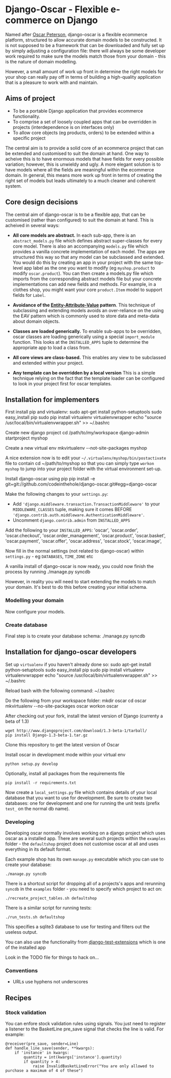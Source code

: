 # Django-Oscar - Flexible e-commerce on Django

Named after [Oscar Peterson](http://en.wikipedia.org/wiki/Oscar_Peterson),
django-oscar is a flexible ecommerce platform, structured to allow accurate
domain models to be constructed.  It is not supposed to be a framework that can
be downloaded and fully set up by simply adjusting a configuration file: there
will always be some developer work required to make sure the models match those
from your domain - this is the nature of domain modelling.

However, a small amount of work up front in determine the right models for your
shop can really pay off in terms of building a high-quality application that
is a pleasure to work with and maintain.


## Aims of project

* To be a portable Django application that provides ecommerce functionality.  
* To comprise a set of loosely coupled apps that can be overridden in projects (interdependence is on interfaces only)
* To allow core objects (eg products, orders) to be extended within a specific project

The central aim is to provide a solid core of an ecommerce project that can be
extended and customised to suit the domain at hand.  One way to acheive this is
to have enormous models that have fields for every possible variation; however,
this is unwieldy and ugly.  A more elegant solution is to have models where all
the fields are meaningful within the ecommerce domain.  In general, this means
more work up front in terms of creating the right set of models but leads
ultimately to a much cleaner and coherent system.

## Core design decisions

The central aim of django-oscar is to be a flexible app, that can be customised (rather than 
configured) to suit the domain at hand.  This is acheived in several ways:

* **All core models are abstract.**  In each sub-app, there is an
`abstract_models.py` file which
defines abstract super-classes for every core model.  There is also an
accompanying `models.py` file which provides a vanilla concrete implementation
of each model.  The apps are structured this way so that any model can be
subclassed and extended.  You would do this by creating an app in your project
with the same top-level app label as the one you want to modify (eg
`myshop.product` to modify `oscar.product`).  You can then create a models.py
file which imports from the corresponding abstract models file but your
concrete implementations can add new fields and methods.  For example, in a
clothes shop, you might want your core `product.Item` model to support fields
for `Label`.  

* **Avoidance of the [Entity-Attribute-Value](http://en.wikipedia.org/wiki/Entity-attribute-value_model) pattern**. 
This technique of subclassing and extending
models avoids an over-reliance on the using the EAV pattern which is commonly used to store data and meta-data about 
domain objects.  

* **Classes are loaded generically.**  To enable sub-apps to be overridden, oscar classes are loading generically
using a special `import_module` function.  This looks at the `INSTALLED_APPS` tuple to determine the appropriate
app to load a class from.

* **All core views are class-based.**  This enables any view to be subclassed and extended within your project.

* **Any template can be overridden by a local version**  This is a simple technique relying on the fact
that the template loader can be configured to look in your project first for oscar templates.


## Installation for implementers

First install pip and virtualenv:
	sudo apt-get install python-setuptools
	sudo easy_install pip
	sudo pip install virtualenv virtualenvwrapper
	echo "source /usr/local/bin/virtualenvwrapper.sh" >> ~/.bashrc

Create new django project
    cd /path/to/my/workspace
    django-admin startproject myshop

Create a new virtual env
    mkvirtualenv --not-site-packages myshop

A nice extension now is to edit your `~/.virtualenv/myshop/bin/postactivate` file to contain
    cd ~/path/to/myshop
so that you can simply type `workon myshop` to jump into your project folder with the virtual
environment set-up.

Install django-oscar using pip 
    pip install -e git+git://github.com/codeinthehole/django-oscar.git#egg=django-oscar

Make the following changes to your `settings.py`:

* Add `'django.middleware.transaction.TransactionMiddleware'` to your `MIDDLEWARE_CLASSES` tuple, making 
  sure it comes BEFORE `'django.contrib.auth.middleware.AuthenticationMiddleware'`.
* Uncomment `django.contrib.admin` from `INSTALLED_APPS`

Add the following to your `INSTALLED_APPS`:
    'oscar',
    'oscar.order',
    'oscar.checkout',
    'oscar.order_management',
    'oscar.product',
    'oscar.basket',
    'oscar.payment',
    'oscar.offer',
    'oscar.address',
    'oscar.stock',
    'oscar.image',
    
Now fill in the normal settings (not related to django-oscar) within `settings.py` - eg `DATABASES`, `TIME_ZONE` etc    

A vanilla install of django-oscar is now ready, you could now finish the process by running 
    ./manage.py syncdb

However, in reality you will need to start extending the models to match your domain.  It's best to do
this before creating your initial schema.

### Modelling your domain

Now configure your models.

### Create database

Final step is to create your database schema:
    ./manage.py syncdb


## Installation for django-oscar developers

Set up `virtualenv` if you haven't already done so:
	sudo apt-get install python-setuptools
	sudo easy_install pip
	sudo pip install virtualenv virtualenvwrapper
	echo "source /usr/local/bin/virtualenvwrapper.sh" >> ~/.bashrc

Reload bash with the following command:
    ~/.bashrc

Do the following from your workspace folder:
    mkdir oscar
	cd oscar
    mkvirtualenv --no-site-packages oscar
	workon oscar
    
After checking out your fork, install the latest version of Django (currenty a beta of 1.3)

    wget http://www.djangoproject.com/download/1.3-beta-1/tarball/
	pip install Django-1.3-beta-1.tar.gz

Clone this repository to get the latest version of Oscar

Install oscar in development mode within your virtual env

    python setup.py develop

Optionally, install all packages from the requirements file

	pip install -r requirements.txt

Now create a `local_settings.py` file which contains details of your local database
that you want to use for development.  Be sure to create two databases: one for development
and one for running the unit tests (prefix `test_` on the normal db name).

### Developing

Developing oscar normally involves working on a django project which uses oscar
as a installed app.  There are several such projects within the `examples` folder - the 
`defaultshop` project does not customise oscar at all and uses everything in its 
default format.

Each example shop has its own `manage.py` executable which you can use to create 
your database:

    ./manage.py syncdb
	
There is a shortcut script for dropping all of a projects's apps and rerunning `syncdb` in
the `examples` folder - you need to specify which project to act on:

    ./recreate_project_tables.sh defaultshop
    
There is a similar script for running tests:

    ./run_tests.sh defaultshop
    
This specifies a sqlite3 database to use for testing and filters out the useless output.
    
You can also use the functionality from [django-test-extensions](https://github.com/garethr/django-test-extensions/) which 
is one of the installed app	

Look in the TODO file for things to hack on...
    
### Conventions
* URLs use hyphens not underscores


## Recipes

### Stock validation

You can enfore stock validation rules using signals.  You just need to register a listener to 
the BasketLine pre_save signal that checks the line is valid. For example:

    @receiver(pre_save, sender=Line)
    def handle_line_save(sender, **kwargs):
        if 'instance' in kwargs:
            quantity = int(kwargs['instance'].quantity)
            if quantity > 4:
                raise InvalidBasketLineError("You are only allowed to purchase a maximum of 4 of these")
